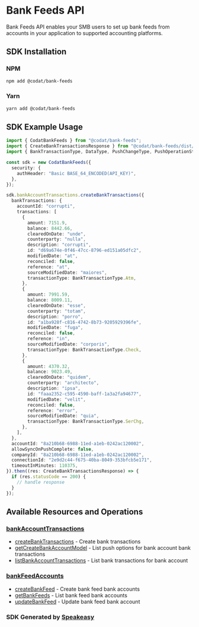 # Bank Feeds API

Bank Feeds API enables your SMB users to set up bank feeds from accounts in your application to supported accounting platforms.

<!-- Start SDK Installation -->
## SDK Installation

### NPM

```bash
npm add @codat/bank-feeds
```

### Yarn

```bash
yarn add @codat/bank-feeds
```
<!-- End SDK Installation -->

## SDK Example Usage
<!-- Start SDK Example Usage -->
```typescript
import { CodatBankFeeds } from "@codat/bank-feeds";
import { CreateBankTransactionsResponse } from "@codat/bank-feeds/dist/sdk/models/operations";
import { BankTransactionType, DataType, PushChangeType, PushOperationStatus } from "@codat/bank-feeds/dist/sdk/models/shared";

const sdk = new CodatBankFeeds({
  security: {
    authHeader: "Basic BASE_64_ENCODED(API_KEY)",
  },
});

sdk.bankAccountTransactions.createBankTransactions({
  bankTransactions: {
    accountId: "corrupti",
    transactions: [
      {
        amount: 7151.9,
        balance: 8442.66,
        clearedOnDate: "unde",
        counterparty: "nulla",
        description: "corrupti",
        id: "d69a674e-0f46-47cc-8796-ed151a05dfc2",
        modifiedDate: "at",
        reconciled: false,
        reference: "at",
        sourceModifiedDate: "maiores",
        transactionType: BankTransactionType.Atm,
      },
      {
        amount: 7991.59,
        balance: 8009.11,
        clearedOnDate: "esse",
        counterparty: "totam",
        description: "porro",
        id: "a1ba928f-c816-4742-8b73-9205929396fe",
        modifiedDate: "fuga",
        reconciled: false,
        reference: "in",
        sourceModifiedDate: "corporis",
        transactionType: BankTransactionType.Check,
      },
      {
        amount: 4370.32,
        balance: 9023.49,
        clearedOnDate: "quidem",
        counterparty: "architecto",
        description: "ipsa",
        id: "faaa2352-c595-4590-baff-1a3a2fa94677",
        modifiedDate: "velit",
        reconciled: false,
        reference: "error",
        sourceModifiedDate: "quia",
        transactionType: BankTransactionType.SerChg,
      },
    ],
  },
  accountId: "8a210b68-6988-11ed-a1eb-0242ac120002",
  allowSyncOnPushComplete: false,
  companyId: "8a210b68-6988-11ed-a1eb-0242ac120002",
  connectionId: "2e9d2c44-f675-40ba-8049-353bfcb5e171",
  timeoutInMinutes: 110375,
}).then((res: CreateBankTransactionsResponse) => {
  if (res.statusCode == 200) {
    // handle response
  }
});
```
<!-- End SDK Example Usage -->

<!-- Start SDK Available Operations -->
## Available Resources and Operations


### [bankAccountTransactions](docs/bankaccounttransactions/README.md)

* [createBankTransactions](docs/bankaccounttransactions/README.md#createbanktransactions) - Create bank transactions
* [getCreateBankAccountModel](docs/bankaccounttransactions/README.md#getcreatebankaccountmodel) - List push options for bank account bank transactions
* [listBankAccountTransactions](docs/bankaccounttransactions/README.md#listbankaccounttransactions) - List bank transactions for bank account

### [bankFeedAccounts](docs/bankfeedaccounts/README.md)

* [createBankFeed](docs/bankfeedaccounts/README.md#createbankfeed) - Create bank feed bank accounts
* [getBankFeeds](docs/bankfeedaccounts/README.md#getbankfeeds) - List bank feed bank accounts
* [updateBankFeed](docs/bankfeedaccounts/README.md#updatebankfeed) - Update bank feed bank account
<!-- End SDK Available Operations -->

### SDK Generated by [Speakeasy](https://docs.speakeasyapi.dev/docs/using-speakeasy/client-sdks)
